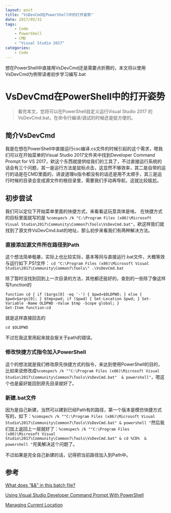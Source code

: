 ```yaml
---
layout: post
title: "VsDevCmd在PowerShell中的打开姿势"
date: 2017/05/31
tags:
    - Code
    - PowerShell
    - CMD
    - "Visual Studio 2017"
categories:
    - Code
---
```


想在PowerShell中直接用VsDevCmd还是需要点折腾的，本文将以使用VsDevCmd为例带读者初步学习编写.bat

<!--more-->

# VsDevCmd在PowerShell中的打开姿势
> 看完本文，您将可以在PowerShell自定义运行Visual Studio 2017 的VsDevCmd.bat，在命令行编译/调试的时候还是挺方便的。


## 简介VsDevCmd

我是在想在PowerShell中直接运行csc编译.cs文件的时候引起的这个需求，嗯我们可以在开始菜单的Visual Studio 2017文件夹中找到Developer Command Prompt for VS 2017，欸这个东西就提供给我们的工具了，不过直接运行系统的话会有三个问题，其一是运行方法是鼠标点击，这显然不够效率，其二是自带的运行的话是在CMD里面的，讲波道理ls指令都没有的话还是用不太顺手，其三是运行时候的目录会变成源文件的根目录里，需要我们手动再导航，这就比较尴尬。


## 初步尝试
我们可以定位下开始菜单里面的快捷方式，来看看这玩意具体是啥。
在快捷方式的目标里面就写的是 `%comspec% /k "C:\Program Files (x86)\Microsoft Visual Studio\2017\Community\Common7\Tools\VsDevCmd.bat"`，欸这样我们就找到了源文件VsDevCmd.bat的地址，那么初步来看我们有两种解决方法。
### 直接添加源文件所在路径到Path 
这个想法简单粗暴，实际上也比较实际，基本等同与直接运行.bat文件，大概等效与运行如下.PS1文件：
`cd "C:\Program Files (x86)\Microsoft Visual Studio\2017\Community\Common7\Tools\"
.\VsDevCmd.bat`

除了暂时没找到回到上一次目录的方法，其他都还挺好的，查到的一些除了像这样写function的
```
function cd { if ($args[0] -eq '-') { $pwd=$OLDPWD; } else { $pwd=$args[0]; } $tmp=pwd; if ($pwd) { Set-Location $pwd; } Set-Variable -Name OLDPWD -Value $tmp -Scope global; }
Get-Item function:cd
```
就是这样直接回去的
```
cd $OLDPWD
```

不过在我这里用起来就会报关于path的错误。

### 修改快捷方式指令加入PowerShell

这个的想法就是我们修改原先快捷方式的指令，来达到使用PowerShell的目的，比如来说修改成`%comspec% /k ""C:\Program Files (x86)\Microsoft Visual Studio\2017\Community\Common7\Tools\VsDevCmd.bat"  & powershell"`，嗯这个也是最好能回到原先目录就好了。

### 新建.bat文件

因为是自己新建，当然可以建到已经Path有的路径，第一个版本是模仿快捷方式写的，如下：`%comspec% /k ""C:\Program Files (x86)\Microsoft Visual Studio\2017\Community\Common7\Tools\VsDevCmd.bat" & powershell "`然后我们加上返回上一层就好了：`%comspec% /k ""C:\Program Files (x86)\Microsoft Visual Studio\2017\Community\Common7\Tools\VsDevCmd.bat" & cd %CD%  & powershell "`完美解决这个问题了。

不过如果是完全自己新建的话，记得把当前路径加入到Path中。

## 参考
[What does “&&” in this batch file?](https://stackoverflow.com/questions/28889954/what-does-in-this-batch-file)

[Using Visual Studio Developer Command Prompt With PowerShell](https://www.gurustop.net/blog/2014/02/01/using-visual-studio-developer-command-prompt-with-powershell/)

[Managing Current Location](https://msdn.microsoft.com/en-us/powershell/scripting/getting-started/cookbooks/managing-current-location)

